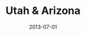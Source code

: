 ---
slug: "/travel/utah-arizona"
type: gallery
title: "Utah & Arizona"
date: "2013-07-01"
photos: ../../galleries/travel/utah-arizona.yaml
---